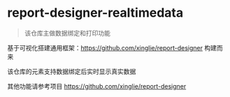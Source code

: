 # report-designer-realtimedata
> 该仓库主做数据绑定和打印功能

基于可视化搭建通用框架：https://github.com/xinglie/report-designer 构建而来

该仓库的元素支持数据绑定后实时显示真实数据

其他功能请参考项目 https://github.com/xinglie/report-designer 
